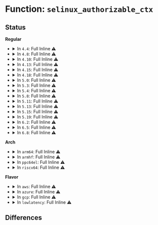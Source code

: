 # Function: <code>selinux_authorizable_ctx</code>

## Status
<b>Regular</b>
<ul>
<li>
<details>
<summary>In <code>4.4</code>: Full Inline ⚠️</summary>

**Collision:** Unique Static

**Inline:** Full

**Transformation:** False

**Instances:**

```
In security/selinux/xfrm.c (ffffffff8135ce12)
Location: security/selinux/xfrm.c:58
Inline: True
Inline callers:
  - security/selinux/xfrm.c:selinux_xfrm_policy_lookup
  - security/selinux/xfrm.c:selinux_xfrm_state_pol_flow_match
  - security/selinux/xfrm.c:selinux_xfrm_skb_sid
  - security/selinux/xfrm.c:selinux_xfrm_sock_rcv_skb
  - security/selinux/xfrm.c:selinux_xfrm_postroute_last
```
</details>
</li>
<li>
<details>
<summary>In <code>4.8</code>: Full Inline ⚠️</summary>

**Collision:** Unique Static

**Inline:** Full

**Transformation:** False

**Instances:**

```
In security/selinux/xfrm.c (ffffffff813931e4)
Location: security/selinux/xfrm.c:58
Inline: True
Inline callers:
  - security/selinux/xfrm.c:selinux_xfrm_postroute_last
  - security/selinux/xfrm.c:selinux_xfrm_sock_rcv_skb
  - security/selinux/xfrm.c:selinux_xfrm_skb_sid
  - security/selinux/xfrm.c:selinux_xfrm_state_pol_flow_match
  - security/selinux/xfrm.c:selinux_xfrm_policy_lookup
```
</details>
</li>
<li>
<details>
<summary>In <code>4.10</code>: Full Inline ⚠️</summary>

**Collision:** Unique Static

**Inline:** Full

**Transformation:** False

**Instances:**

```
In security/selinux/xfrm.c (ffffffff813a9e04)
Location: security/selinux/xfrm.c:58
Inline: True
Inline callers:
  - security/selinux/xfrm.c:selinux_xfrm_postroute_last
  - security/selinux/xfrm.c:selinux_xfrm_sock_rcv_skb
  - security/selinux/xfrm.c:selinux_xfrm_skb_sid
  - security/selinux/xfrm.c:selinux_xfrm_state_pol_flow_match
  - security/selinux/xfrm.c:selinux_xfrm_policy_lookup
```
</details>
</li>
<li>
<details>
<summary>In <code>4.13</code>: Full Inline ⚠️</summary>

**Collision:** Unique Static

**Inline:** Full

**Transformation:** False

**Instances:**

```
In security/selinux/xfrm.c (ffffffff813c07e9)
Location: security/selinux/xfrm.c:58
Inline: True
Inline callers:
  - security/selinux/xfrm.c:selinux_xfrm_postroute_last
  - security/selinux/xfrm.c:selinux_xfrm_sock_rcv_skb
  - security/selinux/xfrm.c:selinux_xfrm_skb_sid
  - security/selinux/xfrm.c:selinux_xfrm_state_pol_flow_match
  - security/selinux/xfrm.c:selinux_xfrm_policy_lookup
```
</details>
</li>
<li>
<details>
<summary>In <code>4.15</code>: Full Inline ⚠️</summary>

**Collision:** Unique Static

**Inline:** Full

**Transformation:** False

**Instances:**

```
In security/selinux/xfrm.c (ffffffff813e6989)
Location: security/selinux/xfrm.c:58
Inline: True
Inline callers:
  - security/selinux/xfrm.c:selinux_xfrm_postroute_last
  - security/selinux/xfrm.c:selinux_xfrm_sock_rcv_skb
  - security/selinux/xfrm.c:selinux_xfrm_skb_sid
  - security/selinux/xfrm.c:selinux_xfrm_state_pol_flow_match
  - security/selinux/xfrm.c:selinux_xfrm_policy_lookup
```
</details>
</li>
<li>
<details>
<summary>In <code>4.18</code>: Full Inline ⚠️</summary>

**Collision:** Unique Static

**Inline:** Full

**Transformation:** False

**Instances:**

```
In security/selinux/xfrm.c (ffffffff814176d9)
Location: security/selinux/xfrm.c:58
Inline: True
Inline callers:
  - security/selinux/xfrm.c:selinux_xfrm_postroute_last
  - security/selinux/xfrm.c:selinux_xfrm_sock_rcv_skb
  - security/selinux/xfrm.c:selinux_xfrm_skb_sid
  - security/selinux/xfrm.c:selinux_xfrm_state_pol_flow_match
  - security/selinux/xfrm.c:selinux_xfrm_policy_lookup
```
</details>
</li>
<li>
<details>
<summary>In <code>5.0</code>: Full Inline ⚠️</summary>

**Collision:** Unique Static

**Inline:** Full

**Transformation:** False

**Instances:**

```
In security/selinux/xfrm.c (ffffffff81433c09)
Location: security/selinux/xfrm.c:58
Inline: True
Inline callers:
  - security/selinux/xfrm.c:selinux_xfrm_postroute_last
  - security/selinux/xfrm.c:selinux_xfrm_sock_rcv_skb
  - security/selinux/xfrm.c:selinux_xfrm_skb_sid
  - security/selinux/xfrm.c:selinux_xfrm_skb_sid_ingress
  - security/selinux/xfrm.c:selinux_xfrm_state_pol_flow_match
  - security/selinux/xfrm.c:selinux_xfrm_policy_lookup
```
</details>
</li>
<li>
<details>
<summary>In <code>5.3</code>: Full Inline ⚠️</summary>

**Collision:** Unique Static

**Inline:** Full

**Transformation:** False

**Instances:**

```
In security/selinux/xfrm.c (ffffffff8146169b)
Location: security/selinux/xfrm.c:55
Inline: True
Inline callers:
  - security/selinux/xfrm.c:selinux_xfrm_postroute_last
  - security/selinux/xfrm.c:selinux_xfrm_sock_rcv_skb
  - security/selinux/xfrm.c:selinux_xfrm_skb_sid
  - security/selinux/xfrm.c:selinux_xfrm_skb_sid_ingress
  - security/selinux/xfrm.c:selinux_xfrm_state_pol_flow_match
  - security/selinux/xfrm.c:selinux_xfrm_policy_lookup
```
</details>
</li>
<li>
<details>
<summary>In <code>5.4</code>: Full Inline ⚠️</summary>

**Collision:** Unique Static

**Inline:** Full

**Transformation:** False

**Instances:**

```
In security/selinux/xfrm.c (ffffffff8147b44b)
Location: security/selinux/xfrm.c:55
Inline: True
Inline callers:
  - security/selinux/xfrm.c:selinux_xfrm_postroute_last
  - security/selinux/xfrm.c:selinux_xfrm_sock_rcv_skb
  - security/selinux/xfrm.c:selinux_xfrm_skb_sid
  - security/selinux/xfrm.c:selinux_xfrm_skb_sid_ingress
  - security/selinux/xfrm.c:selinux_xfrm_state_pol_flow_match
  - security/selinux/xfrm.c:selinux_xfrm_policy_lookup
```
</details>
</li>
<li>
<details>
<summary>In <code>5.8</code>: Full Inline ⚠️</summary>

**Collision:** Unique Static

**Inline:** Full

**Transformation:** False

**Instances:**

```
In security/selinux/xfrm.c (ffffffff814d09fb)
Location: security/selinux/xfrm.c:55
Inline: True
Inline callers:
  - security/selinux/xfrm.c:selinux_xfrm_postroute_last
  - security/selinux/xfrm.c:selinux_xfrm_sock_rcv_skb
  - security/selinux/xfrm.c:selinux_xfrm_skb_sid
  - security/selinux/xfrm.c:selinux_xfrm_skb_sid_ingress
  - security/selinux/xfrm.c:selinux_xfrm_state_pol_flow_match
  - security/selinux/xfrm.c:selinux_xfrm_policy_lookup
```
</details>
</li>
<li>
<details>
<summary>In <code>5.11</code>: Full Inline ⚠️</summary>

**Collision:** Unique Static

**Inline:** Full

**Transformation:** False

**Instances:**

```
In security/selinux/xfrm.c (ffffffff814edf0b)
Location: security/selinux/xfrm.c:55
Inline: True
Inline callers:
  - security/selinux/xfrm.c:selinux_xfrm_postroute_last
  - security/selinux/xfrm.c:selinux_xfrm_sock_rcv_skb
  - security/selinux/xfrm.c:selinux_xfrm_skb_sid
  - security/selinux/xfrm.c:selinux_xfrm_skb_sid_ingress
  - security/selinux/xfrm.c:selinux_xfrm_state_pol_flow_match
  - security/selinux/xfrm.c:selinux_xfrm_policy_lookup
```
</details>
</li>
<li>
<details>
<summary>In <code>5.13</code>: Full Inline ⚠️</summary>

**Collision:** Unique Static

**Inline:** Full

**Transformation:** False

**Instances:**

```
In security/selinux/xfrm.c (ffffffff814f4c7b)
Location: security/selinux/xfrm.c:55
Inline: True
Inline callers:
  - security/selinux/xfrm.c:selinux_xfrm_postroute_last
  - security/selinux/xfrm.c:selinux_xfrm_sock_rcv_skb
  - security/selinux/xfrm.c:selinux_xfrm_skb_sid
  - security/selinux/xfrm.c:selinux_xfrm_skb_sid_ingress
  - security/selinux/xfrm.c:selinux_xfrm_state_pol_flow_match
  - security/selinux/xfrm.c:selinux_xfrm_policy_lookup
```
</details>
</li>
<li>
<details>
<summary>In <code>5.15</code>: Full Inline ⚠️</summary>

**Collision:** Unique Static

**Inline:** Full

**Transformation:** False

**Instances:**

```
In security/selinux/xfrm.c (ffffffff8154f67b)
Location: security/selinux/xfrm.c:55
Inline: True
Inline callers:
  - security/selinux/xfrm.c:selinux_xfrm_postroute_last
  - security/selinux/xfrm.c:selinux_xfrm_sock_rcv_skb
  - security/selinux/xfrm.c:selinux_xfrm_skb_sid
  - security/selinux/xfrm.c:selinux_xfrm_skb_sid_ingress
  - security/selinux/xfrm.c:selinux_xfrm_state_pol_flow_match
  - security/selinux/xfrm.c:selinux_xfrm_policy_lookup
```
</details>
</li>
<li>
<details>
<summary>In <code>5.19</code>: Full Inline ⚠️</summary>

**Collision:** Unique Static

**Inline:** Full

**Transformation:** False

**Instances:**

```
In security/selinux/xfrm.c (ffffffff815e8983)
Location: security/selinux/xfrm.c:55
Inline: True
Inline callers:
  - security/selinux/xfrm.c:selinux_xfrm_postroute_last
  - security/selinux/xfrm.c:selinux_xfrm_sock_rcv_skb
  - security/selinux/xfrm.c:selinux_xfrm_skb_sid
  - security/selinux/xfrm.c:selinux_xfrm_skb_sid_ingress
  - security/selinux/xfrm.c:selinux_xfrm_state_pol_flow_match
  - security/selinux/xfrm.c:selinux_xfrm_policy_lookup
```
</details>
</li>
<li>
<details>
<summary>In <code>6.2</code>: Full Inline ⚠️</summary>

**Collision:** Unique Static

**Inline:** Full

**Transformation:** False

**Instances:**

```
In security/selinux/xfrm.c (ffffffff816981c3)
Location: security/selinux/xfrm.c:55
Inline: True
Inline callers:
  - security/selinux/xfrm.c:selinux_xfrm_postroute_last
  - security/selinux/xfrm.c:selinux_xfrm_sock_rcv_skb
  - security/selinux/xfrm.c:selinux_xfrm_skb_sid
  - security/selinux/xfrm.c:selinux_xfrm_skb_sid_ingress
  - security/selinux/xfrm.c:selinux_xfrm_state_pol_flow_match
  - security/selinux/xfrm.c:selinux_xfrm_policy_lookup
```
</details>
</li>
<li>
<details>
<summary>In <code>6.5</code>: Full Inline ⚠️</summary>

**Collision:** Unique Static

**Inline:** Full

**Transformation:** False

**Instances:**

```
In security/selinux/xfrm.c (ffffffff816d068f)
Location: security/selinux/xfrm.c:55
Inline: True
Inline callers:
  - security/selinux/xfrm.c:selinux_xfrm_postroute_last
  - security/selinux/xfrm.c:selinux_xfrm_sock_rcv_skb
  - security/selinux/xfrm.c:selinux_xfrm_skb_sid
  - security/selinux/xfrm.c:selinux_xfrm_skb_sid_ingress
  - security/selinux/xfrm.c:selinux_xfrm_state_pol_flow_match
  - security/selinux/xfrm.c:selinux_xfrm_policy_lookup
```
</details>
</li>
<li>
<details>
<summary>In <code>6.8</code>: Full Inline ⚠️</summary>

**Collision:** Unique Static

**Inline:** Full

**Transformation:** False

**Instances:**

```
In security/selinux/xfrm.c (ffffffff8170ccaf)
Location: security/selinux/xfrm.c:55
Inline: True
Inline callers:
  - security/selinux/xfrm.c:selinux_xfrm_postroute_last
  - security/selinux/xfrm.c:selinux_xfrm_sock_rcv_skb
  - security/selinux/xfrm.c:selinux_xfrm_skb_sid
  - security/selinux/xfrm.c:selinux_xfrm_skb_sid_ingress
  - security/selinux/xfrm.c:selinux_xfrm_state_pol_flow_match
  - security/selinux/xfrm.c:selinux_xfrm_policy_lookup
```
</details>
</li>
</ul>
<b>Arch</b>
<ul>
<li>
<details>
<summary>In <code>arm64</code>: Full Inline ⚠️</summary>

**Collision:** Unique Static

**Inline:** Full

**Transformation:** False

**Instances:**

```
In security/selinux/xfrm.c (ffff80001056bd94)
Location: security/selinux/xfrm.c:55
Inline: True
Inline callers:
  - security/selinux/xfrm.c:selinux_xfrm_postroute_last
  - security/selinux/xfrm.c:selinux_xfrm_sock_rcv_skb
  - security/selinux/xfrm.c:selinux_xfrm_skb_sid
  - security/selinux/xfrm.c:selinux_xfrm_skb_sid_ingress
  - security/selinux/xfrm.c:selinux_xfrm_state_pol_flow_match
  - security/selinux/xfrm.c:selinux_xfrm_policy_lookup
```
</details>
</li>
<li>
<details>
<summary>In <code>armhf</code>: Full Inline ⚠️</summary>

**Collision:** Unique Static

**Inline:** Full

**Transformation:** False

**Instances:**

```
In security/selinux/xfrm.c (c071f6c0)
Location: security/selinux/xfrm.c:55
Inline: True
Inline callers:
  - security/selinux/xfrm.c:selinux_xfrm_postroute_last
  - security/selinux/xfrm.c:selinux_xfrm_sock_rcv_skb
  - security/selinux/xfrm.c:selinux_xfrm_skb_sid
  - security/selinux/xfrm.c:selinux_xfrm_skb_sid_ingress
  - security/selinux/xfrm.c:selinux_xfrm_state_pol_flow_match
  - security/selinux/xfrm.c:selinux_xfrm_policy_lookup
```
</details>
</li>
<li>
<details>
<summary>In <code>ppc64el</code>: Full Inline ⚠️</summary>

**Collision:** Unique Static

**Inline:** Full

**Transformation:** False

**Instances:**

```
In security/selinux/xfrm.c (c0000000006cfd74)
Location: security/selinux/xfrm.c:55
Inline: True
Inline callers:
  - security/selinux/xfrm.c:selinux_xfrm_postroute_last
  - security/selinux/xfrm.c:selinux_xfrm_sock_rcv_skb
  - security/selinux/xfrm.c:selinux_xfrm_skb_sid
  - security/selinux/xfrm.c:selinux_xfrm_skb_sid_ingress
  - security/selinux/xfrm.c:selinux_xfrm_state_pol_flow_match
  - security/selinux/xfrm.c:selinux_xfrm_policy_lookup
```
</details>
</li>
<li>
<details>
<summary>In <code>riscv64</code>: Full Inline ⚠️</summary>

**Collision:** Unique Static

**Inline:** Full

**Transformation:** False

**Instances:**

```
In security/selinux/xfrm.c (ffffffe0003c09d8)
Location: security/selinux/xfrm.c:55
Inline: True
Inline callers:
  - security/selinux/xfrm.c:selinux_xfrm_postroute_last
  - security/selinux/xfrm.c:selinux_xfrm_sock_rcv_skb
  - security/selinux/xfrm.c:selinux_xfrm_skb_sid
  - security/selinux/xfrm.c:selinux_xfrm_skb_sid_ingress
  - security/selinux/xfrm.c:selinux_xfrm_state_pol_flow_match
  - security/selinux/xfrm.c:selinux_xfrm_policy_lookup
```
</details>
</li>
</ul>
<b>Flavor</b>
<ul>
<li>
<details>
<summary>In <code>aws</code>: Full Inline ⚠️</summary>

**Collision:** Unique Static

**Inline:** Full

**Transformation:** False

**Instances:**

```
In security/selinux/xfrm.c (ffffffff81473a2b)
Location: security/selinux/xfrm.c:55
Inline: True
Inline callers:
  - security/selinux/xfrm.c:selinux_xfrm_postroute_last
  - security/selinux/xfrm.c:selinux_xfrm_sock_rcv_skb
  - security/selinux/xfrm.c:selinux_xfrm_skb_sid
  - security/selinux/xfrm.c:selinux_xfrm_skb_sid_ingress
  - security/selinux/xfrm.c:selinux_xfrm_state_pol_flow_match
  - security/selinux/xfrm.c:selinux_xfrm_policy_lookup
```
</details>
</li>
<li>
<details>
<summary>In <code>azure</code>: Full Inline ⚠️</summary>

**Collision:** Unique Static

**Inline:** Full

**Transformation:** False

**Instances:**

```
In security/selinux/xfrm.c (ffffffff8146444b)
Location: security/selinux/xfrm.c:55
Inline: True
Inline callers:
  - security/selinux/xfrm.c:selinux_xfrm_postroute_last
  - security/selinux/xfrm.c:selinux_xfrm_sock_rcv_skb
  - security/selinux/xfrm.c:selinux_xfrm_skb_sid
  - security/selinux/xfrm.c:selinux_xfrm_skb_sid_ingress
  - security/selinux/xfrm.c:selinux_xfrm_state_pol_flow_match
  - security/selinux/xfrm.c:selinux_xfrm_policy_lookup
```
</details>
</li>
<li>
<details>
<summary>In <code>gcp</code>: Full Inline ⚠️</summary>

**Collision:** Unique Static

**Inline:** Full

**Transformation:** False

**Instances:**

```
In security/selinux/xfrm.c (ffffffff8146facb)
Location: security/selinux/xfrm.c:55
Inline: True
Inline callers:
  - security/selinux/xfrm.c:selinux_xfrm_postroute_last
  - security/selinux/xfrm.c:selinux_xfrm_sock_rcv_skb
  - security/selinux/xfrm.c:selinux_xfrm_skb_sid
  - security/selinux/xfrm.c:selinux_xfrm_skb_sid_ingress
  - security/selinux/xfrm.c:selinux_xfrm_state_pol_flow_match
  - security/selinux/xfrm.c:selinux_xfrm_policy_lookup
```
</details>
</li>
<li>
<details>
<summary>In <code>lowlatency</code>: Full Inline ⚠️</summary>

**Collision:** Unique Static

**Inline:** Full

**Transformation:** False

**Instances:**

```
In security/selinux/xfrm.c (ffffffff8148733b)
Location: security/selinux/xfrm.c:55
Inline: True
Inline callers:
  - security/selinux/xfrm.c:selinux_xfrm_postroute_last
  - security/selinux/xfrm.c:selinux_xfrm_sock_rcv_skb
  - security/selinux/xfrm.c:selinux_xfrm_skb_sid
  - security/selinux/xfrm.c:selinux_xfrm_skb_sid_ingress
  - security/selinux/xfrm.c:selinux_xfrm_state_pol_flow_match
  - security/selinux/xfrm.c:selinux_xfrm_policy_lookup
```
</details>
</li>
</ul>

## Differences
